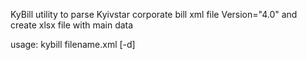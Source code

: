 KyBill
utility to parse Kyivstar corporate bill xml file Version="4.0" and create xlsx file with main data

usage:
kybill filename.xml [-d]